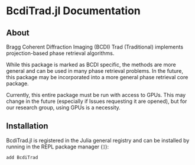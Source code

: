 # BcdiTrad.jl Documentation

## About

Bragg Coherent Diffraction Imaging (BCDI) Trad (Traditional) implements projection-based phase retrieval algorithms.

While this package is marked as BCDI specific, the methods are more general and can be used in many phase retrieval problems. In the future, this package may be incorporated into a more general phase retrieval core package.

Currently, this entire package must be run with access to GPUs. This may change in the future (especially if Issues requesting it are opened), but for our research group, using GPUs is a necessity.

## Installation

BcdiTrad.jl is registered in the Julia general registry and can be installed by running in the REPL package manager (```]```):

```
add BcdiTrad
```
